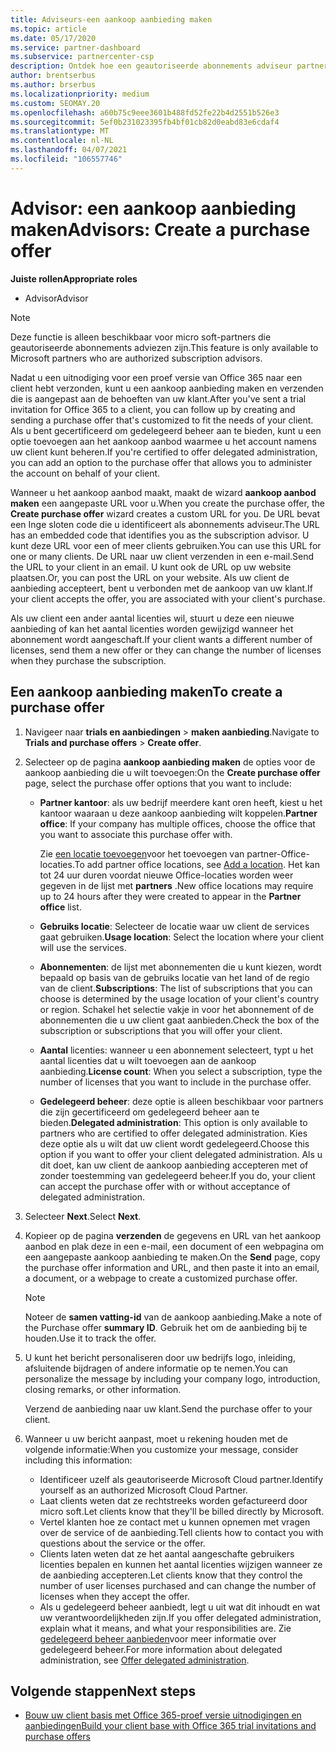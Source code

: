 ```yaml
---
title: Adviseurs-een aankoop aanbieding maken
ms.topic: article
ms.date: 05/17/2020
ms.service: partner-dashboard
ms.subservice: partnercenter-csp
description: Ontdek hoe een geautoriseerde abonnements adviseur partner centrum kan gebruiken voor het maken van een aankoop aanbieding en een aangepaste URL die kan worden opgenomen in Office 365-proef uitnodigingen.
author: brentserbus
ms.author: brserbus
ms.localizationpriority: medium
ms.custom: SEOMAY.20
ms.openlocfilehash: a60b75c9eee3601b488fd52fe22b4d2551b526e3
ms.sourcegitcommit: 5ef0b231023395fb4bf01cb82d0eabd83e6cdaf4
ms.translationtype: MT
ms.contentlocale: nl-NL
ms.lasthandoff: 04/07/2021
ms.locfileid: "106557746"
---
```

# <a name="advisors-create-a-purchase-offer"></a><span data-ttu-id="a12a4-103">Advisor: een aankoop aanbieding maken</span><span class="sxs-lookup"><span data-stu-id="a12a4-103">Advisors: Create a purchase offer</span></span>

 
<span data-ttu-id="a12a4-104">**Juiste rollen**</span><span class="sxs-lookup"><span data-stu-id="a12a4-104">**Appropriate roles**</span></span>

- <span data-ttu-id="a12a4-105">Advisor</span><span class="sxs-lookup"><span data-stu-id="a12a4-105">Advisor</span></span>


> [!NOTE]
> <span data-ttu-id="a12a4-106">Deze functie is alleen beschikbaar voor micro soft-partners die geautoriseerde abonnements adviezen zijn.</span><span class="sxs-lookup"><span data-stu-id="a12a4-106">This feature is only available to Microsoft partners who are authorized subscription advisors.</span></span>

<span data-ttu-id="a12a4-107">Nadat u een uitnodiging voor een proef versie van Office 365 naar een client hebt verzonden, kunt u een aankoop aanbieding maken en verzenden die is aangepast aan de behoeften van uw klant.</span><span class="sxs-lookup"><span data-stu-id="a12a4-107">After you've sent a trial invitation for Office 365 to a client, you can follow up by creating and sending a purchase offer that's customized to fit the needs of your client.</span></span> <span data-ttu-id="a12a4-108">Als u bent gecertificeerd om gedelegeerd beheer aan te bieden, kunt u een optie toevoegen aan het aankoop aanbod waarmee u het account namens uw client kunt beheren.</span><span class="sxs-lookup"><span data-stu-id="a12a4-108">If you're certified to offer delegated administration, you can add an option to the purchase offer that allows you to administer the account on behalf of your client.</span></span>

<span data-ttu-id="a12a4-109">Wanneer u het aankoop aanbod maakt, maakt de wizard **aankoop aanbod maken** een aangepaste URL voor u.</span><span class="sxs-lookup"><span data-stu-id="a12a4-109">When you create the purchase offer, the **Create purchase offer** wizard creates a custom URL for you.</span></span> <span data-ttu-id="a12a4-110">De URL bevat een Inge sloten code die u identificeert als abonnements adviseur.</span><span class="sxs-lookup"><span data-stu-id="a12a4-110">The URL has an embedded code that identifies you as the subscription advisor.</span></span> <span data-ttu-id="a12a4-111">U kunt deze URL voor een of meer clients gebruiken.</span><span class="sxs-lookup"><span data-stu-id="a12a4-111">You can use this URL for one or many clients.</span></span> <span data-ttu-id="a12a4-112">De URL naar uw client verzenden in een e-mail.</span><span class="sxs-lookup"><span data-stu-id="a12a4-112">Send the URL to your client in an email.</span></span> <span data-ttu-id="a12a4-113">U kunt ook de URL op uw website plaatsen.</span><span class="sxs-lookup"><span data-stu-id="a12a4-113">Or, you can post the URL on your website.</span></span> <span data-ttu-id="a12a4-114">Als uw client de aanbieding accepteert, bent u verbonden met de aankoop van uw klant.</span><span class="sxs-lookup"><span data-stu-id="a12a4-114">If your client accepts the offer, you are associated with your client's purchase.</span></span>

<span data-ttu-id="a12a4-115">Als uw client een ander aantal licenties wil, stuurt u deze een nieuwe aanbieding of kan het aantal licenties worden gewijzigd wanneer het abonnement wordt aangeschaft.</span><span class="sxs-lookup"><span data-stu-id="a12a4-115">If your client wants a different number of licenses, send them a new offer or they can change the number of licenses when they purchase the subscription.</span></span>

## <a name="to-create-a-purchase-offer"></a><span data-ttu-id="a12a4-116">Een aankoop aanbieding maken</span><span class="sxs-lookup"><span data-stu-id="a12a4-116">To create a purchase offer</span></span>

1. <span data-ttu-id="a12a4-117">Navigeer naar **trials en aanbiedingen**  >  **maken aanbieding**.</span><span class="sxs-lookup"><span data-stu-id="a12a4-117">Navigate to **Trials and purchase offers** > **Create offer**.</span></span>

2. <span data-ttu-id="a12a4-118">Selecteer op de pagina **aankoop aanbieding maken** de opties voor de aankoop aanbieding die u wilt toevoegen:</span><span class="sxs-lookup"><span data-stu-id="a12a4-118">On the **Create purchase offer** page, select the purchase offer options that you want to include:</span></span>

    - <span data-ttu-id="a12a4-119">**Partner kantoor**: als uw bedrijf meerdere kant oren heeft, kiest u het kantoor waaraan u deze aankoop aanbieding wilt koppelen.</span><span class="sxs-lookup"><span data-stu-id="a12a4-119">**Partner office**: If your company has multiple offices, choose the office that you want to associate this purchase offer with.</span></span>

        <span data-ttu-id="a12a4-120">Zie [een locatie toevoegen](manage-locations.md)voor het toevoegen van partner-Office-locaties.</span><span class="sxs-lookup"><span data-stu-id="a12a4-120">To add partner office locations, see [Add a location](manage-locations.md).</span></span> <span data-ttu-id="a12a4-121">Het kan tot 24 uur duren voordat nieuwe Office-locaties worden weer gegeven in de lijst met **partners** .</span><span class="sxs-lookup"><span data-stu-id="a12a4-121">New office locations may require up to 24 hours after they were created to appear in the **Partner office** list.</span></span>

    - <span data-ttu-id="a12a4-122">**Gebruiks locatie**: Selecteer de locatie waar uw client de services gaat gebruiken.</span><span class="sxs-lookup"><span data-stu-id="a12a4-122">**Usage location**: Select the location where your client will use the services.</span></span>
    - <span data-ttu-id="a12a4-123">**Abonnementen**: de lijst met abonnementen die u kunt kiezen, wordt bepaald op basis van de gebruiks locatie van het land of de regio van de client.</span><span class="sxs-lookup"><span data-stu-id="a12a4-123">**Subscriptions**: The list of subscriptions that you can choose is determined by the usage location of your client's country or region.</span></span> <span data-ttu-id="a12a4-124">Schakel het selectie vakje in voor het abonnement of de abonnementen die u uw client gaat aanbieden.</span><span class="sxs-lookup"><span data-stu-id="a12a4-124">Check the box of the subscription or subscriptions that you will offer your client.</span></span>
    - <span data-ttu-id="a12a4-125">**Aantal** licenties: wanneer u een abonnement selecteert, typt u het aantal licenties dat u wilt toevoegen aan de aankoop aanbieding.</span><span class="sxs-lookup"><span data-stu-id="a12a4-125">**License count**: When you select a subscription, type the number of licenses that you want to include in the purchase offer.</span></span>
    - <span data-ttu-id="a12a4-126">**Gedelegeerd beheer**: deze optie is alleen beschikbaar voor partners die zijn gecertificeerd om gedelegeerd beheer aan te bieden.</span><span class="sxs-lookup"><span data-stu-id="a12a4-126">**Delegated administration**: This option is only available to partners who are certified to offer delegated administration.</span></span> <span data-ttu-id="a12a4-127">Kies deze optie als u wilt dat uw client wordt gedelegeerd.</span><span class="sxs-lookup"><span data-stu-id="a12a4-127">Choose this option if you want to offer your client delegated administration.</span></span> <span data-ttu-id="a12a4-128">Als u dit doet, kan uw client de aankoop aanbieding accepteren met of zonder toestemming van gedelegeerd beheer.</span><span class="sxs-lookup"><span data-stu-id="a12a4-128">If you do, your client can accept the purchase offer with or without acceptance of delegated administration.</span></span>

3. <span data-ttu-id="a12a4-129">Selecteer **Next**.</span><span class="sxs-lookup"><span data-stu-id="a12a4-129">Select **Next**.</span></span>

4. <span data-ttu-id="a12a4-130">Kopieer op de pagina **verzenden** de gegevens en URL van het aankoop aanbod en plak deze in een e-mail, een document of een webpagina om een aangepaste aankoop aanbieding te maken.</span><span class="sxs-lookup"><span data-stu-id="a12a4-130">On the **Send** page, copy the purchase offer information and URL, and then paste it into an email, a document, or a webpage to create a customized purchase offer.</span></span>

    > [!NOTE]
    > <span data-ttu-id="a12a4-131">Noteer de **samen vatting-id** van de aankoop aanbieding.</span><span class="sxs-lookup"><span data-stu-id="a12a4-131">Make a note of the Purchase offer **summary ID**.</span></span> <span data-ttu-id="a12a4-132">Gebruik het om de aanbieding bij te houden.</span><span class="sxs-lookup"><span data-stu-id="a12a4-132">Use it to track the offer.</span></span>

5. <span data-ttu-id="a12a4-133">U kunt het bericht personaliseren door uw bedrijfs logo, inleiding, afsluitende bijdragen of andere informatie op te nemen.</span><span class="sxs-lookup"><span data-stu-id="a12a4-133">You can personalize the message by including your company logo, introduction, closing remarks, or other information.</span></span>

    <span data-ttu-id="a12a4-134">Verzend de aanbieding naar uw klant.</span><span class="sxs-lookup"><span data-stu-id="a12a4-134">Send the purchase offer to your client.</span></span>

6. <span data-ttu-id="a12a4-135">Wanneer u uw bericht aanpast, moet u rekening houden met de volgende informatie:</span><span class="sxs-lookup"><span data-stu-id="a12a4-135">When you customize your message, consider including this information:</span></span>

    - <span data-ttu-id="a12a4-136">Identificeer uzelf als geautoriseerde Microsoft Cloud partner.</span><span class="sxs-lookup"><span data-stu-id="a12a4-136">Identify yourself as an authorized Microsoft Cloud Partner.</span></span>
    - <span data-ttu-id="a12a4-137">Laat clients weten dat ze rechtstreeks worden gefactureerd door micro soft.</span><span class="sxs-lookup"><span data-stu-id="a12a4-137">Let clients know that they'll be billed directly by Microsoft.</span></span>
    - <span data-ttu-id="a12a4-138">Vertel klanten hoe ze contact met u kunnen opnemen met vragen over de service of de aanbieding.</span><span class="sxs-lookup"><span data-stu-id="a12a4-138">Tell clients how to contact you with questions about the service or the offer.</span></span>
    - <span data-ttu-id="a12a4-139">Clients laten weten dat ze het aantal aangeschafte gebruikers licenties bepalen en kunnen het aantal licenties wijzigen wanneer ze de aanbieding accepteren.</span><span class="sxs-lookup"><span data-stu-id="a12a4-139">Let clients know that they control the number of user licenses purchased and can change the number of licenses when they accept the offer.</span></span>
    - <span data-ttu-id="a12a4-140">Als u gedelegeerd beheer aanbiedt, legt u uit wat dit inhoudt en wat uw verantwoordelijkheden zijn.</span><span class="sxs-lookup"><span data-stu-id="a12a4-140">If you offer delegated administration, explain what it means, and what your responsibilities are.</span></span> <span data-ttu-id="a12a4-141">Zie [gedelegeerd beheer aanbieden](customers-revoke-admin-privileges.md)voor meer informatie over gedelegeerd beheer.</span><span class="sxs-lookup"><span data-stu-id="a12a4-141">For more information about delegated administration, see [Offer delegated administration](customers-revoke-admin-privileges.md).</span></span>

## <a name="next-steps"></a><span data-ttu-id="a12a4-142">Volgende stappen</span><span class="sxs-lookup"><span data-stu-id="a12a4-142">Next steps</span></span>

- [<span data-ttu-id="a12a4-143">Bouw uw client basis met Office 365-proef versie uitnodigingen en aanbiedingen</span><span class="sxs-lookup"><span data-stu-id="a12a4-143">Build your client base with Office 365 trial invitations and purchase offers</span></span>](advisors-build-your-business.md)
